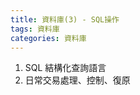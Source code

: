 ```yaml
---
title: 資料庫(3) - SQL操作
tags: 資料庫
categories: 資料庫
---
```

1. SQL 結構化查詢語言
2. 日常交易處理、控制、復原
<!--more-->


